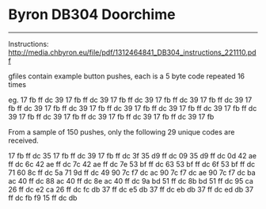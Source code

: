 # Byron DB304 Doorchime
---
Instructions: http://media.chbyron.eu/file/pdf/1312464841_DB304_instructions_221110.pdf

gfiles contain example button pushes, each is a 5 byte code repeated 16 times

eg.
17 fb ff dc 39 17 fb ff dc 39 17 fb ff dc 39 17 fb ff dc 39 17 fb ff dc 39 17 fb ff dc 39 17 fb ff dc 39 17 fb ff dc 39 17 fb ff dc 39 17 fb ff dc 39 17 fb ff dc 39 17 fb ff dc 39 17 fb ff dc 39 17 fb ff dc 39 17 fb ff dc 39 17 fb 

From a sample of 150 pushes, only the following 29 unique codes are received.

17 fb ff dc 35
17 fb ff dc 39
17 fb ff dc 3f
35 d9 ff dc 09
35 d9 ff dc 0d
42 ae ff dc 6c
42 ae ff dc 7c
42 ae ff dc 7e
53 bf ff dc 63
53 bf ff dc 6f
53 bf ff dc 71
60 8c ff dc 5a
71 9d ff dc 49
90 7c f7 dc ac
90 7c f7 dc ae
90 7c f7 dc ba
ac 40 ff dc 88
ac 40 ff dc 8e
ac 40 ff dc 9a
bd 51 ff dc 8b
bd 51 ff dc 95
ca 26 ff dc e2
ca 26 ff dc fc
db 37 ff dc e5
db 37 ff dc eb
db 37 ff dc ed
db 37 ff dc fb
f9 15 ff dc db
